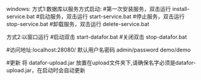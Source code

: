 windows:
方式1:数据库以服务方式启动:
#第一次安装服务，双击运行
install-service.bat
#启动服务，双击运行
start-service.bat
#停止服务，双击运行
stop-service.bat
#卸载服务，双击运行
delete-service.bat

方式2:以窗口运行
#启动双击
start-datafor.bat
#关闭双击
stop-datafor.bat

#访问地址:localhost:28080/
默认用户名密码
admin/password
demo/demo

#更新
将 datafor-upload.jar 放置在upload文件夹下,请确保名字必须是datafor-upload.jar，在启动时会自动更新